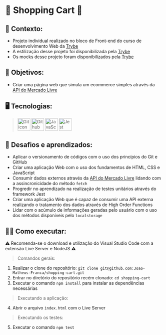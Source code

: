 # 🛒 Shopping Cart 🛒 #
## 📝 Contexto: 
* Projeto individual realizado no bloco de Front-end do curso de desenvolvimento Web da
<a href="https://www.betrybe.com/">Trybe</a>
* A estilização desse projeto foi disponibilizada pela
<a href="https://www.betrybe.com/">Trybe</a>
* Os mocks desse projeto foram disponibilizados pela
<a href="https://www.betrybe.com/">Trybe</a>
## 🎯 Objetivos: 
* Criar uma página web que simula um ecommerce simples através da
<a href="https://developers.mercadolivre.com.br/pt_br/api-docs-pt-br">API do Mercado Livre</a>
## 🖥️ Tecnologias:
> <img src="https://cdn.jsdelivr.net/gh/devicons/devicon/icons/git/git-original.svg" height=40 alt="Git icon"/>
> <img src="https://cdn.jsdelivr.net/gh/devicons/devicon/icons/github/github-original.svg" height=40 alt="Github icon"/>
> <img src="https://cdn.jsdelivr.net/gh/devicons/devicon/icons/javascript/javascript-original.svg" height=40 alt="JavaScript icon"/>
> <img src="https://cdn.jsdelivr.net/gh/devicons/devicon/icons/jest/jest-plain.svg" height=40 alt="Jest icon"/>
## 🧠 Desafios e aprendizados:
* Aplicar o versionamento de códigos com o uso dos princípios do Git e GitHub 
* Criar uma aplicação Web com o uso dos fundamentos de HTML, CSS e JavaScript
* Consumir dados externos através da <a href="https://developers.mercadolivre.com.br/pt_br/api-docs-pt-br">API do Mercado Livre</a> lidando com a assincronicidade do método ``` fetch ```
* Progredir no aprendizado na realização de testes unitários através do framework Jest
* Criar uma aplicação Web que é capaz de consumir uma API externa realizando o tratamento dos dados através de High Order Functions
* Lidar com o acúmulo de informações geradas pelo usuário com o uso dos métodos disponíveis pelo ```localstorage```
## 👨‍💻 Como executar: 
⚠️ Recomenda-se o download e utilização do Visual Studio Code com a extensão Live Server e NodeJS ⚠️
> Comandos gerais:
1. Realizar o clone do repositório: ``` git clone git@github.com:Joao-Matheus-Franca/shopping-cart.git ```
2. Entrar no diretório do repositório recém clonado: ``` cd shopping-cart ``` 
3. Executar o comando ``` npm install ``` para instalar as dependências necessárias
> Executando a aplicação:
4. Abrir o arquivo ``` index.html ``` com o Live Server
> Executando os testes:
5. Executar o comando ``` npm test ```
